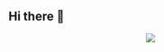 ## Hi there 👋

<div align="center">
  <img src="https://visitor-badge.laobi.icu/badge?page_id=jimmy4410.jimmy4410&"  />
</div>

###
<!--
**jimmy4410/jimmy4410** is a ✨ _special_ ✨ repository because its `README.md` (this file) appears on your GitHub profile.

Here are some ideas to get you started:

- 🔭 I’m currently working on ...
- 🌱 I’m currently learning ...
- 👯 I’m looking to collaborate on ...
- 🤔 I’m looking for help with ...
- 💬 Ask me about ...
- 📫 How to reach me: ...
- 😄 Pronouns: ...
- ⚡ Fun fact: ...
-->

